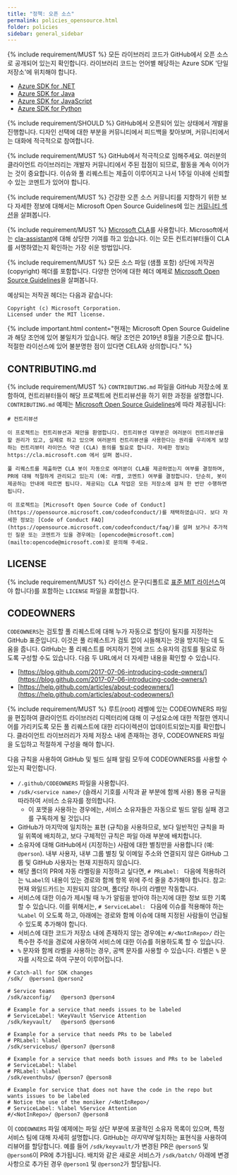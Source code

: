 ```yaml
---
title: "정책: 오픈 소스"
permalink: policies_opensource.html
folder: policies
sidebar: general_sidebar
---
```


{% include requirement/MUST %} 모든 라이브러리 코드가 GitHub에서 오픈 소스로 공개되어 있는지 확인합니다. 라이브러리 코드는 언어별 해당하는 Azure SDK '단일 저장소'에 위치해야 합니다.

* [Azure SDK for .NET](https://github.com/Azure/azure-sdk-for-net)
* [Azure SDK for Java](https://github.com/Azure/azure-sdk-for-java)
* [Azure SDK for JavaScript](https://github.com/Azure/azure-sdk-for-js)
* [Azure SDK for Python](https://github.com/Azure/azure-sdk-for-python)

{% include requirement/SHOULD %} GitHub에서 오픈되어 있는 상태에서 개발을 진행합니다. 디자인 선택에 대한 부분을 커뮤니티에서 피드백을 찾아보며, 커뮤니티에서는 대화에 적극적으로 참여합니다.

{% include requirement/MUST %} GitHub에서 적극적으로 임해주세요. 여러분의 클라이언트 라이브러리는 개발자 커뮤니티에서 주된 접점이 되므로, 활동을 계속 이어가는 것이 중요합니다. 이슈와 풀 리퀘스트는 제출이 이루어지고 나서 1주일 이내에 신뢰할 수 있는 코멘트가 있어야 합니다.

{% include requirement/MUST %} 건강한 오픈 소스 커뮤니티를 지향하기 위한 보다 자세한 정보에 대해서는 Microsoft Open Source Guidelines에 있는 [커뮤니티 섹션](https://docs.opensource.microsoft.com/releasing/foster-your-community.html)을 살펴봅니다.

{% include requirement/MUST %} [Microsoft CLA](https://cla.opensource.microsoft.com/)를 사용합니다. Microsoft에서는 [cla-assistant](https://cla-assistant.io/)에 대해 상당한 기여를 하고 있습니다. 이는 모든 컨트리뷰터들이 CLA를 서명하였는지 확인하는 가장 쉬운 방법입니다.

{% include requirement/MUST %} 모든 소스 파일 (샘플 포함) 상단에 저작권(copyright) 헤더를 포함합니다. 다양한 언어에 대한 헤더 예제로 [Microsoft Open Source Guidelines](https://docs.opensource.microsoft.com/releasing/copyright-headers.html)을 살펴봅니다.

예상되는 저작권 헤더는 다음과 같습니다:

```fundamental
Copyright (c) Microsoft Corporation.
Licensed under the MIT license.
```

{% include important.html content="현재는 Microsoft Open Source Guideline과 해당 조언에 있어 불일치가 있습니다. 해당 조언은 2019년 8월을 기준으로 합니다. 적절한 라이선스에 있어 불분명한 점이 있다면 CELA와 상의합니다." %}

## CONTRIBUTING.md

{% include requirement/MUST %} `CONTRIBUTING.md` 파일을 GitHub 저장소에 포함하여, 컨트리뷰터들이 해당 프로젝트에 컨트리뷰션을 하기 위한 과정을 설명합니다. `CONTRIBUTING.md` 예제는 [Microsoft Open Source Guidelines](https://docs.opensource.microsoft.com/releasing/overview.html)에 따라 제공됩니다:

```
# 컨트리뷰션

이 프로젝트는 컨트리뷰션과 제안을 환영합니다. 컨트리뷰션 대부분은 여러분이 컨트리뷰션을 할 권리가 있고, 실제로 하고 있으며 여러분의 컨트리뷰션을 사용한다는 권리를 우리에게 보장하는 컨트리뷰터 라이언스 약관 (CLA) 동의를 필요로 합니다. 자세한 정보는 https://cla.microsoft.com 에서 살펴 봅니다.

풀 리퀘스트를 제출하면 CLA 봇이 자동으로 여러분이 CLA를 제공하였는지 여부를 결정하며, PR에 대해 적절하게 관리되고 있는지 (예: 라벨, 코멘트) 여부를 결정합니다. 단순히, 봇이 제공하는 안내에 따르면 됩니다. 제공되는 CLA 작업은 모든 저장소에 걸쳐 한 번만 수행하면 됩니다.

이 프로젝트는 [Microsoft Open Source Code of Conduct](https://opensource.microsoft.com/codeofconduct/)를 채택하였습니다. 보다 자세한 정보는 [Code of Conduct FAQ](https://opensource.microsoft.com/codeofconduct/faq/)를 살펴 보거나 추가적인 질문 또는 코멘트가 있을 경우에는 [opencode@microsoft.com](mailto:opencode@microsoft.com)로 문의해 주세요.
```

## LICENSE

{% include requirement/MUST %} 라이선스 문구(디폴트로 [표준 MIT 라이선스](https://docs.opensource.microsoft.com/releasing/overview.html#license-files)여야 합니다)를 포함하는 `LICENSE` 파일을 포함합니다.

## CODEOWNERS

`CODEOWNERS`는 검토할 풀 리퀘스트에 대해 누가 자동으로 할당이 될지를 지정하는 GitHub 표준입니다. 이것은 풀 리퀘스트가 검토 없이 시들해지는 것을 방지하는 데 도움을 줍니다. GitHub는 풀 리퀘스트를 머지하기 전에 코드 소유자의 검토를 필요로 하도록 구성할 수도 있습니다. 다음 두 URL에서 더 자세한 내용을 확인할 수 있습니다.

- [https://blog.github.com/2017-07-06-introducing-code-owners/](https://blog.github.com/2017-07-06-introducing-code-owners/)
- [https://help.github.com/articles/about-codeowners/](https://help.github.com/articles/about-codeowners/)

{% include requirement/MUST %} 루트(root) 레벨에 있는 CODEOWNERS 파일을 편집하여 클라이언트 라이브러리 디렉터리에 대해 이 구성요소에 대한 적절한 엔지니어를 가리키도록 모든 풀 리퀘스트에 대한 리다이렉션이 업데이트되었는지를 확인합니다. 클라이언트 라이브러리가 자체 저장소 내에 존재하는 경우, CODEOWNERS 파일을 도입하고 적절하게 구성을 해야 합니다.

다음 규칙을 사용하여 GitHub 및 빌드 실패 알림 모두에 CODEOWNERS를 사용할 수 있는지 확인합니다.

* `/.github/CODEOWNERS` 파일을 사용합니다.
* `/sdk/<service name>/` (슬래시 기호를 시작과 끝 부분에 함께 사용) 통용 규칙을 따라하여 서비스 소유자를 정의합니다.
  * 이 포맷을 사용하는 경우에는, 서비스 소유자들은 자동으로 빌드 알림 실패 경고를 구독하게 될 것입니다
* GitHub가 마지막에 일치하는 표현 (규칙)을 사용하므로, 보다 일반적인 규칙을 파일 위쪽에 배치하고, 보다 구체적인 규칙은 파일 아래 부분에 배치합니다.
* 소유자에 대해 GitHub에서 (지정하는) 사람에 대한 별칭만을 사용합니다 (예: `@person`). 내부 사용자, 내부 그룹 별칭 및 이메일 주소와 연결되지 않은 GitHub 그룹 및 GitHub 사용자는 현재 지원하지 않습니다.
* 해당 폴더의 PR에 자동 라벨링을 지정하고 싶다면,  `# PRLabel: ` 다음에 적용하려는 `%Label`의 내용이 있는 경로와 함께 항목 위에 주석 줄을 추가해야 합니다. 참고: 현재 와일드카드는 지원되지 않으며, 폴더당 하나의 라벨만 작동합니다. 
* 서비스에 대한 이슈가 제시될 때 누가 알림을 받아야 하는지에 대한 정보 또한 기록할 수 있습니다. 이를 위해서는, `# ServiceLabel: ` 다음에 이슈를 적용해야 하는 `%Label` 이 오도록 하고, 아래에는 경로와 함께 이슈에 대해 지정된 사람들이 언급될 수 있도록 추가해야 합니다.
* 서비스에 대한 코드가 저장소 내에 존재하지 않는 경우에는 `#/<NotInRepo>/` 라는 특수한 주석을 경로에 사용하여 서비스에 대한 이슈를 허용하도록 할 수 있습니다.
* `%` 문자와 함께 라벨을 사용하는 경우, 공백 문자를 사용할 수 있습니다. 라벨은 `%` 문자를 시작으로 하여 구분이 이루어집니다.

```gitignore
# Catch-all for SDK changes
/sdk/  @person1 @person2

# Service teams
/sdk/azconfig/   @person3 @person4

# Example for a service that needs issues to be labeled
# ServiceLabel: %KeyVault %Service Attention
/sdk/keyvault/   @person5 @person6

# Example for a service that needs PRs to be labeled
# PRLabel: %label
/sdk/servicebus/ @person7 @person8

# Example for a service that needs both issues and PRs to be labeled
# ServiceLabel: %label
# PRLabel: %label
/sdk/eventhubs/ @person7 @person8

# Example for service that does not have the code in the repo but wants issues to be labeled
# Notice the use of the moniker /<NotInRepo>/
# ServiceLabel: %label %Service Attention
#/<NotInRepo>/ @person7 @person8

```

이 `CODEOWNERS` 파일 예제에는 파일 상단 부분에 포괄적인 소유자 목록이 있으며, 특정 서비스 팀에 대해 자세히 설명합니다. GitHub는 *마지막에* 일치하는 표현식을 사용하여 리뷰어를 할당합니다. 예를 들어 `/sdk/keyvault/`가 변경된 PR은 `@person5` 및 `@person6`이 PR에 추가됩니다. 배치와 같은 새로운 서비스가 `/sdk/batch/` 아래에 변경 사항으로 추가된 경우 `@person1` 및 `@person2`가 할당됩니다.
